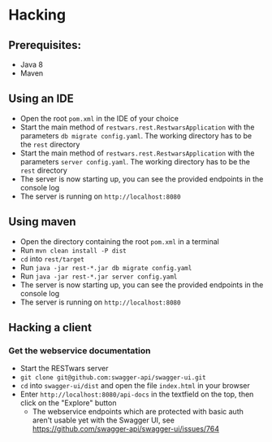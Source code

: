 # Hacking
## Prerequisites:
* Java 8
* Maven

## Using an IDE
* Open the root `pom.xml` in the IDE of your choice
* Start the main method of `restwars.rest.RestwarsApplication` with the parameters `db migrate config.yaml`. The working directory has to be the `rest` directory
* Start the main method of `restwars.rest.RestwarsApplication` with the parameters `server config.yaml`. The working directory has to be the `rest` directory
* The server is now starting up, you can see the provided endpoints in the console log
* The server is running on `http://localhost:8080`

## Using maven
* Open the directory containing the root `pom.xml` in a terminal
* Run `mvn clean install -P dist`
* `cd` into `rest/target`
* Run `java -jar rest-*.jar db migrate config.yaml`
* Run `java -jar rest-*.jar server config.yaml`
* The server is now starting up, you can see the provided endpoints in the console log
* The server is running on `http://localhost:8080`

## Hacking a client
### Get the webservice documentation
* Start the RESTwars server
* `git clone git@github.com:swagger-api/swagger-ui.git`
* `cd` into `swagger-ui/dist` and open the file `index.html` in your browser
* Enter `http://localhost:8080/api-docs` in the textfield on the top, then click on the "Explore" button
  * The webservice endpoints which are protected with basic auth aren't usable yet with the Swagger UI, see https://github.com/swagger-api/swagger-ui/issues/764